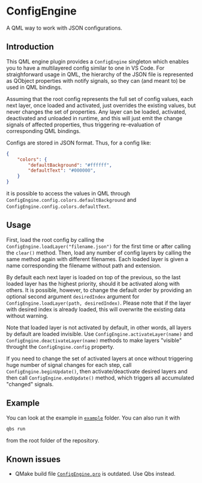 # ConfigEngine

A QML way to work with JSON configurations.

## Introduction

This QML engine plugin provides a `ConfigEngine` singleton which enables you to have a multilayered config similar to one in VS Code. For straighforward usage in QML, the hierarchy of the JSON file is represented as QObject properties with notify signals, so they can (and meant to) be used in QML bindings.

Assuming that the root config represents the full set of config values, each next layer, once loaded and activated, just overrides the existing values, but never changes the set of properties. Any layer can be loaded, activated, deactivated and unloaded in runtime, and this will just emit the change signals of affected properties, thus triggering re-evaluation of corresponding QML bindings. 

Configs are stored in JSON format. Thus, for a config like:
```json
{
    "colors": {
        "defaultBackground": "#ffffff",
        "defaultText": "#000000",
    }
}
```
it is possible to access the values in QML through `ConfigEngine.config.colors.defaultBackground` and `ConfigEngine.config.colors.defaultText`. 

## Usage

First, load the root config by calling the `ConfigEngine.loadLayer("filename.json")` for the first time or after calling the `clear()` method. Then, load any number of config layers by calling the same method again with different filenames. Each loaded layer is given a name corresponding the filename without path and extension. 

By default each next layer is loaded on top of the previous, so the last loaded layer has the highest priority, should it be activated along with others. It is possible, however, to change the default order by providing an optional second argument `desiredIndex` argument for `ConfigEngine.loadLayer(path, desiredIndex)`. Please note that if the layer with desired index is already loaded, this will overwrite the existing data without warning. 

Note that loaded layer is not activated by default, in other words, all layers by default are loaded invisible. Use `ConfigEngine.activateLayer(name)` and `ConfigEngine.deactivateLayer(name)` methods to make layers "visible" throught the `ConfigEngine.config` property.

If you need to change the set of activated layers at once without triggering huge number of signal changes for each step, call `ConfigEngine.beginUpdate()`, then activate/deactivate desired layers and then call `ConfigEngine.endUpdate()` method, which triggers all accumulated "changed" signals.

## Example

You can look at the example in [`example`](example) folder. You can also run it with
```bash
qbs run
```
from the root folder of the repository.

## Known issues

* QMake build file [`ConfigEngine.pro`](ConfigEngine.pro) is outdated. Use Qbs instead.
